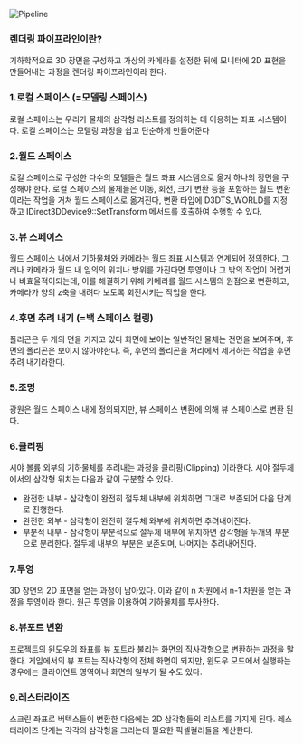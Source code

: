 ![Pipeline](https://user-images.githubusercontent.com/102730775/191171594-a35a8bd3-6db3-41a2-8209-6f5f6bec1b3d.png)
<h3>렌더링 파이프라인이란?</h3>
기하학적으로 3D 장면을 구성하고 가상의 카메라를 설정한 뒤에 모니터에 2D 표현을 만들어내는 과정을 렌더링 파이프라인이라 한다.

<h3>1.로컬 스페이스 (=모델링 스페이스)</h3>
로컬 스페이스는 우리가 물체의 삼각형 리스트를 정의하는 데 이용하는 좌표 시스템이다. 로컬 스페이스는 모델링 과정을 쉽고 단순하게 만들어준다

<h3>2.월드 스페이스</h3>
 로컬 스페이스로 구성한 다수의 모델들은 월드 좌표 시스템으로 옮겨 하나의 장면을 구성해야 한다. 로컬 스페이스의 물체들은 이동, 회전, 크기 변환 등을 포함하는 월드 변환이라는 작업을 거쳐 월드 스페이스로 옮겨진다, 변환 타입에 D3DTS_WORLD를 지정하고 IDirect3DDevice9::SetTransform 메서드를 호출하여 수행할 수 있다.
 
 <h3>3.뷰 스페이스</h3>
  월드 스페이스 내에서 기하물체와 카메라는 월드 좌표 시스템과 연계되어 정의한다. 그러나 카메라가 월드 내 임의의 위치나 방위를 가진다면 투영이나 그 밖의 작업이 어렵거나 비효율적이되는데, 이를 해결하기 위해 카메라를 월드 시스템의 원점으로 변환하고, 카메라가 양의 z축을 내려다 보도록 회전시키는 작업을 한다.
  
  <h3>4.후면 추려 내기 (=백 스페이스 컬링)</h3>
 폴리곤은 두 개의 면을 가지고 있다 화면에 보이는 일반적인 물체는 전면을 보여주며, 후면의 폴리곤은 보이지 않아야한다. 즉, 후면의 폴리곤을 처리에서 제거하는 작업을 후면 추려 내기라한다.
 
 <h3>5.조명</h3>
 광원은 월드 스페이스 내에 정의되지만, 뷰 스페이스 변환에 의해 뷰 스페이스로 변환 된다.
 
 <h3>6.클리핑</h3>
 시야 볼륨 외부의 기하물체를 추려내는 과정을 클리핑(Clipping) 이라한다. 시야 절두체에서의 삼각형 위치는 다음과 같이 구분할 수 있다.

+ 완전한 내부 - 삼각형이 완전히 절두체 내부에 위치하면 그대로 보존되어 다음 단계로 진행한다.
+ 완전한 외부 - 삼각형이 완전히 절두체 와부에 위치하면 추려내어진다.
+ 부분적 내부 - 삼각형이 부분적으로 절두체 내부에 위치하면 삼각형을 두개의 부분으로 분리한다. 절두체 내부의 부분은 보존되며, 나머지는 추려내어진다.

<h3>7.투영</h3>
3D 장면의 2D 표면을 얻는 과정이 남아있다. 이와 같이 n 차원에서 n-1 차원을 얻는 과정을 투영이라 한다. 원근 투영을 이용하여 기하물체를 투사한다.

<h3>8.뷰포트 변환</h3>
프로젝트의 윈도우의 좌표를 뷰 포트라 불리는 화면의 직사각형으로 변환하는 과정을 말한다. 게임에서의 뷰 포트는 직사각형의 전체 화면이 되지만, 윈도우 모드에서 실행하는 경우에는 클라이언트 영역이나 화면의 일부가 될 수도 있다.

<h3>9.레스터라이즈</h3>
 스크린 좌표로 버텍스들이 변환한 다음에는 2D 삼각형들의 리스트를 가지게 된다. 레스터라이즈 단계는 각각의 삼각형을 그리는데 필요한 픽셀컬러들을 계산한다.
